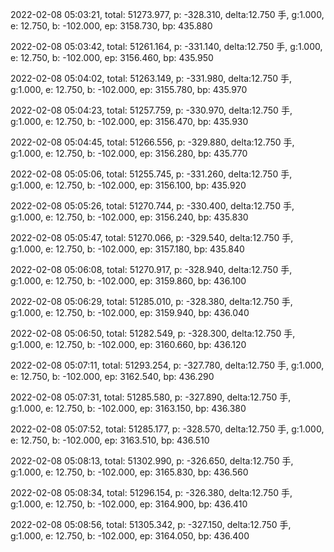 2022-02-08 05:03:21, total: 51273.977, p: -328.310, delta:12.750 手, g:1.000, e: 12.750, b: -102.000, ep: 3158.730, bp: 435.880

2022-02-08 05:03:42, total: 51261.164, p: -331.140, delta:12.750 手, g:1.000, e: 12.750, b: -102.000, ep: 3156.460, bp: 435.950

2022-02-08 05:04:02, total: 51263.149, p: -331.980, delta:12.750 手, g:1.000, e: 12.750, b: -102.000, ep: 3155.780, bp: 435.970

2022-02-08 05:04:23, total: 51257.759, p: -330.970, delta:12.750 手, g:1.000, e: 12.750, b: -102.000, ep: 3156.470, bp: 435.930

2022-02-08 05:04:45, total: 51266.556, p: -329.880, delta:12.750 手, g:1.000, e: 12.750, b: -102.000, ep: 3156.280, bp: 435.770

2022-02-08 05:05:06, total: 51255.745, p: -331.260, delta:12.750 手, g:1.000, e: 12.750, b: -102.000, ep: 3156.100, bp: 435.920

2022-02-08 05:05:26, total: 51270.744, p: -330.400, delta:12.750 手, g:1.000, e: 12.750, b: -102.000, ep: 3156.240, bp: 435.830

2022-02-08 05:05:47, total: 51270.066, p: -329.540, delta:12.750 手, g:1.000, e: 12.750, b: -102.000, ep: 3157.180, bp: 435.840

2022-02-08 05:06:08, total: 51270.917, p: -328.940, delta:12.750 手, g:1.000, e: 12.750, b: -102.000, ep: 3159.860, bp: 436.100

2022-02-08 05:06:29, total: 51285.010, p: -328.380, delta:12.750 手, g:1.000, e: 12.750, b: -102.000, ep: 3159.940, bp: 436.040

2022-02-08 05:06:50, total: 51282.549, p: -328.300, delta:12.750 手, g:1.000, e: 12.750, b: -102.000, ep: 3160.660, bp: 436.120

2022-02-08 05:07:11, total: 51293.254, p: -327.780, delta:12.750 手, g:1.000, e: 12.750, b: -102.000, ep: 3162.540, bp: 436.290

2022-02-08 05:07:31, total: 51285.580, p: -327.890, delta:12.750 手, g:1.000, e: 12.750, b: -102.000, ep: 3163.150, bp: 436.380

2022-02-08 05:07:52, total: 51285.177, p: -328.570, delta:12.750 手, g:1.000, e: 12.750, b: -102.000, ep: 3163.510, bp: 436.510

2022-02-08 05:08:13, total: 51302.990, p: -326.650, delta:12.750 手, g:1.000, e: 12.750, b: -102.000, ep: 3165.830, bp: 436.560

2022-02-08 05:08:34, total: 51296.154, p: -326.380, delta:12.750 手, g:1.000, e: 12.750, b: -102.000, ep: 3164.900, bp: 436.410

2022-02-08 05:08:56, total: 51305.342, p: -327.150, delta:12.750 手, g:1.000, e: 12.750, b: -102.000, ep: 3164.050, bp: 436.400